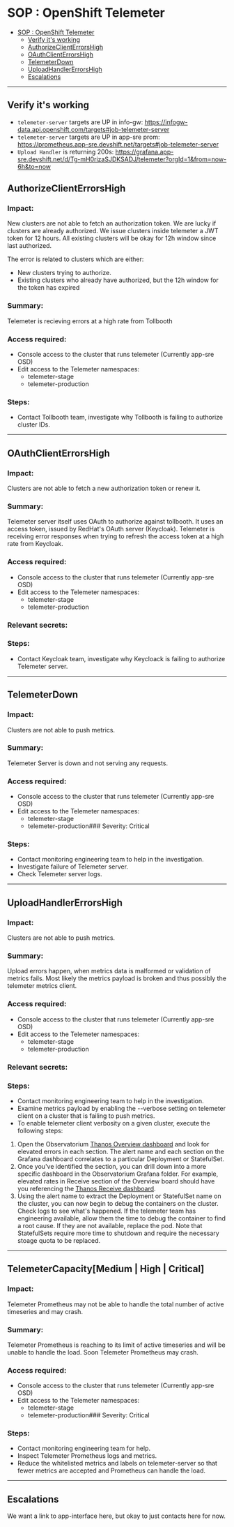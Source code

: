 # SOP : OpenShift Telemeter

<!-- TOC depthTo:2 -->

- [SOP : OpenShift Telemeter](#sop--openshift-telemeter)
    - [Verify it's working](#verify-its-working)
    - [AuthorizeClientErrorsHigh](#authorizeclienterrorshigh)
    - [OAuthClientErrorsHigh](#oauthclienterrorshigh)
    - [TelemeterDown](#telemeterdown)
    - [UploadHandlerErrorsHigh](#uploadhandlererrorshigh)
    - [Escalations](#escalations)

<!-- /TOC -->

---

## Verify it's working

- `telemeter-server` targets are UP in info-gw: https://infogw-data.api.openshift.com/targets#job-telemeter-server
- `telemeter-server` targets are UP in app-sre prom: https://prometheus.app-sre.devshift.net/targets#job-telemeter-server
- `Upload Handler` is returning 200s: https://grafana.app-sre.devshift.net/d/Tg-mH0rizaSJDKSADJ/telemeter?orgId=1&from=now-6h&to=now

## AuthorizeClientErrorsHigh

### Impact:

New clusters are not able to fetch an authorization token.
We are lucky if clusters are already authorized.
We issue clusters inside telemeter a JWT token for 12 hours.
All existing clusters will be okay for 12h window since last authorized.

The error is related to clusters which are either:
- New clusters trying to authorize.
- Existing clusters who already have authorized,
but the 12h window for the token has expired

### Summary:

Telemeter is recieving errors at a high rate from Tollbooth

### Access required:

- Console access to the cluster that runs telemeter (Currently app-sre OSD)
- Edit access to the Telemeter namespaces:
    - telemeter-stage
    - telemeter-production

### Steps:

- Contact Tollbooth team, investigate why Tollbooth is failing to authorize cluster IDs.

---

## OAuthClientErrorsHigh

### Impact:

Clusters are not able to fetch a new authorization token or renew it.

### Summary:

Telemeter server itself uses OAuth to authorize against tollbooth.
It uses an access token, issued by RedHat's OAuth server (Keycloak).
Telemeter is receiving error responses when trying to refresh the access token
at a high rate from Keycloak.

### Access required:

- Console access to the cluster that runs telemeter (Currently app-sre OSD)
- Edit access to the Telemeter namespaces:
    - telemeter-stage
    - telemeter-production

### Relevant secrets:

### Steps:

- Contact Keycloak team, investigate why Keycloack is failing to authorize Telemeter server.

---

## TelemeterDown

### Impact:

Clusters are not able to push metrics.

### Summary:

Telemeter Server is down and not serving any requests.

### Access required:

- Console access to the cluster that runs telemeter (Currently app-sre OSD)
- Edit access to the Telemeter namespaces:
    - telemeter-stage
    - telemeter-production### Severity: Critical

### Steps:

- Contact monitoring engineering team to help in the investigation.
- Investigate failure of Telemeter server.
- Check Telemeter server logs.

---

## UploadHandlerErrorsHigh

### Impact:

Clusters are not able to push metrics.

### Summary:

Upload errors happen, when metrics data is malformed or validation of metrics fails.
Most likely the metrics payload is broken and thus possibly the telemeter metrics client.

### Access required:

- Console access to the cluster that runs telemeter (Currently app-sre OSD)
- Edit access to the Telemeter namespaces:
    - telemeter-stage
    - telemeter-production


### Relevant secrets:

### Steps:

- Contact monitoring engineering team to help in the investigation.
- Examine metrics payload by enabling the --verbose setting on telemeter client
on a cluster that is failing to push metrics.
- To enable telemeter client verbosity on a given cluster, execute the following steps:

1. Open the Observatorium [Thanos Overview dashboard](https://grafana.app-sre.devshift.net/d/0cb8830a6e957978796729870f560cda/thanos-overview?orgId=1&refresh=10s&var-datasource=telemeter-prod-01-prometheus&var-namespace=telemeter-production&var-interval=5m&from=now-3h&to=now) and look for elevated errors in each section. The alert name and each section on the Grafana dashboard correlates to a particular Deployment or StatefulSet.
2. Once you've identified the section, you can drill down into a more specific dashboard in the Observatorium Grafana folder. For example, elevated rates in Receive section of the Overview board should have you referencing the [Thanos Receive dashboard](https://grafana.app-sre.devshift.net/d/916a852b00ccc5ed81056644718fa4fb/thanos-receive?orgId=1&refresh=10s&var-datasource=telemeter-prod-01-prometheus&var-namespace=telemeter-production&var-job=All&var-pod=All&var-interval=5m&from=now-3h&to=now).
3. Using the alert name to extract the Deployment or StatefulSet name on the cluster, you can now begin to debug the containers on the cluster. Check logs to see what's happened. If the telemeter team has engineering available, allow them the time to debug the container to find a root cause. If they are not available, replace the pod. Note that StatefulSets require more time to shutdown and require the necessary stoage quota to be replaced.

---

## TelemeterCapacity[Medium | High | Critical]

### Impact:

Telemeter Prometheus may not be able to handle the total number of active timeseries and may crash.

### Summary:

Telemeter Prometheus is reaching to its limit of active timeseries and will be unable to handle the load. Soon Telemeter Prometheus may crash.

### Access required:

- Console access to the cluster that runs telemeter (Currently app-sre OSD)
- Edit access to the Telemeter namespaces:
    - telemeter-stage
    - telemeter-production### Severity: Critical

### Steps:

- Contact monitoring engineering team for help.
- Inspect Telemeter Prometheus logs and metrics.
- Reduce the whitelisted metrics and labels on telemeter-server so that fewer metrics are accepted and Prometheus can handle the load.

---

## Escalations
We want a link to app-interface here, but okay to just contacts here for now.

